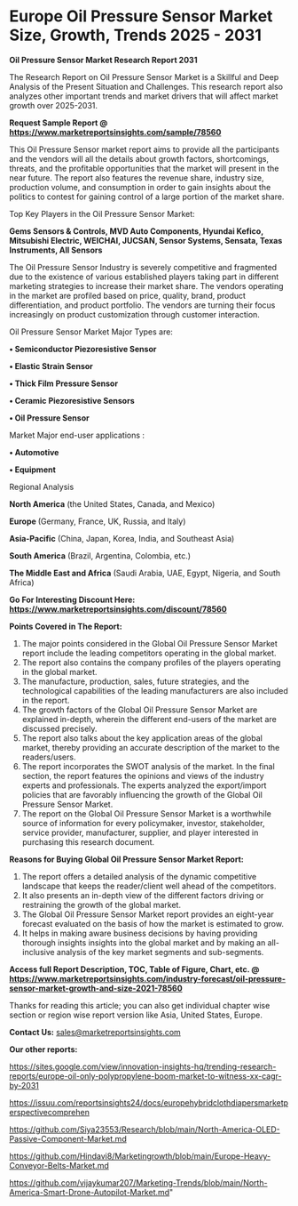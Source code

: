 # Europe Oil Pressure Sensor Market Size, Growth, Trends 2025 - 2031

<strong>Oil Pressure Sensor Market Research Report 2031</strong>

The Research Report on Oil Pressure Sensor Market is a Skillful and Deep Analysis of the Present Situation and Challenges. This research report also analyzes other important trends and market drivers that will affect market growth over 2025-2031.

<strong>Request Sample Report @ <a href=https://www.marketreportsinsights.com/sample/78560>https://www.marketreportsinsights.com/sample/78560</a></strong>

This Oil Pressure Sensor market report aims to provide all the participants and the vendors will all the details about growth factors, shortcomings, threats, and the profitable opportunities that the market will present in the near future. The report also features the revenue share, industry size, production volume, and consumption in order to gain insights about the politics to contest for gaining control of a large portion of the market share.

Top Key Players in the Oil Pressure Sensor Market:

<strong>Gems Sensors & Controls, MVD Auto Components, Hyundai Kefico, Mitsubishi Electric, WEICHAI, JUCSAN, Sensor Systems, Sensata, Texas Instruments, All Sensors</strong>

The Oil Pressure Sensor Industry is severely competitive and fragmented due to the existence of various established players taking part in different marketing strategies to increase their market share. The vendors operating in the market are profiled based on price, quality, brand, product differentiation, and product portfolio. The vendors are turning their focus increasingly on product customization through customer interaction.

Oil Pressure Sensor Market Major Types are:

<strong>• Semiconductor Piezoresistive Sensor

• Elastic Strain Sensor

• Thick Film Pressure Sensor

• Ceramic Piezoresistive Sensors

• Oil Pressure Sensor</strong>

Market Major end-user applications :

<strong>• Automotive

• Equipment</strong>

Regional Analysis

</u><strong><b>North America</b></strong> (the United States, Canada, and Mexico)

<strong><b>Europe </b></strong>(Germany, France, UK, Russia, and Italy)

<strong><b>Asia-Pacific</b></strong> (China, Japan, Korea, India, and Southeast Asia)

<strong><b>South America</b></strong> (Brazil, Argentina, Colombia, etc.)

<strong><b>The Middle East and Africa</b></strong> (Saudi Arabia, UAE, Egypt, Nigeria, and South Africa)

<strong>Go For Interesting Discount Here: <a href=https://www.marketreportsinsights.com/discount/78560>https://www.marketreportsinsights.com/discount/78560</a></strong>

<strong>Points Covered in The Report:</strong>
<ol>
  <li>The major points considered in the Global Oil Pressure Sensor Market report include the leading competitors operating in the global market.</li>
  <li>The report also contains the company profiles of the players operating in the global market.</li>
  <li>The manufacture, production, sales, future strategies, and the technological capabilities of the leading manufacturers are also included in the report.</li>
  <li>The growth factors of the Global Oil Pressure Sensor Market are explained in-depth, wherein the different end-users of the market are discussed precisely.</li>
  <li>The report also talks about the key application areas of the global market, thereby providing an accurate description of the market to the readers/users.</li>
  <li>The report incorporates the SWOT analysis of the market. In the final section, the report features the opinions and views of the industry experts and professionals. The experts analyzed the export/import policies that are favorably influencing the growth of the Global Oil Pressure Sensor Market.</li>
  <li>The report on the Global Oil Pressure Sensor Market is a worthwhile source of information for every policymaker, investor, stakeholder, service provider, manufacturer, supplier, and player interested in purchasing this research document.</li>
</ol>
<strong>Reasons for Buying Global Oil Pressure Sensor Market Report:</strong>

<ol>
  <li>The report offers a detailed analysis of the dynamic competitive landscape that keeps the reader/client well ahead of the competitors.</li>
  <li>It also presents an in-depth view of the different factors driving or restraining the growth of the global market.</li>
  <li>The Global Oil Pressure Sensor Market report provides an eight-year forecast evaluated on the basis of how the market is estimated to grow.</li>
  <li>It helps in making aware business decisions by having providing thorough insights insights into the global market and by making an all-inclusive analysis of the key market segments and sub-segments.</li>
</ol>
<strong>Access full Report Description, TOC, Table of Figure, Chart, etc. @ <a href=https://www.marketreportsinsights.com/industry-forecast/oil-pressure-sensor-market-growth-and-size-2021-78560>https://www.marketreportsinsights.com/industry-forecast/oil-pressure-sensor-market-growth-and-size-2021-78560</a></strong>


Thanks for reading this article; you can also get individual chapter wise section or region wise report version like Asia, United States, Europe.

<strong>Contact Us:</strong>
sales@marketreportsinsights.com

<strong>Our other reports:</strong>

<a href=https://sites.google.com/view/innovation-insights-hq/trending-research-reports/europe-oil-only-polypropylene-boom-market-to-witness-xx-cagr-by-2031>https://sites.google.com/view/innovation-insights-hq/trending-research-reports/europe-oil-only-polypropylene-boom-market-to-witness-xx-cagr-by-2031</a>

<a href=https://issuu.com/reportsinsights24/docs/europehybridclothdiapersmarketperspectivecomprehen>https://issuu.com/reportsinsights24/docs/europehybridclothdiapersmarketperspectivecomprehen</a>

<a href=https://github.com/Siya23553/Research/blob/main/North-America-OLED-Passive-Component-Market.md>https://github.com/Siya23553/Research/blob/main/North-America-OLED-Passive-Component-Market.md</a>

<a href=https://github.com/Hindavi8/Marketingrowth/blob/main/Europe-Heavy-Conveyor-Belts-Market.md>https://github.com/Hindavi8/Marketingrowth/blob/main/Europe-Heavy-Conveyor-Belts-Market.md</a>

<a href=https://github.com/vijaykumar207/Marketing-Trends/blob/main/North-America-Smart-Drone-Autopilot-Market.md>https://github.com/vijaykumar207/Marketing-Trends/blob/main/North-America-Smart-Drone-Autopilot-Market.md</a>"
